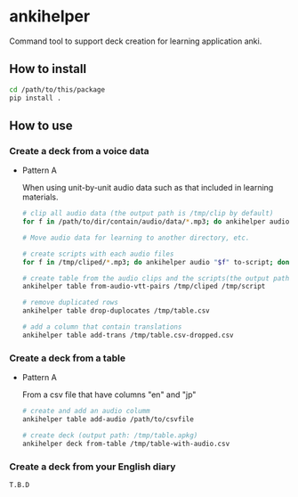 # ankihelper

Command tool to support deck creation for learning application anki.

## How to install

```bash
cd /path/to/this/package
pip install .
```

## How to use

### Create a deck from a voice data

- Pattern A

  When using unit-by-unit audio data such as that included in learning materials.

  ```bash
  # clip all audio data (the output path is /tmp/clip by default)
  for f in /path/to/dir/contain/audio/data/*.mp3; do ankihelper audio "$f" clip-per-silence; done

  # Move audio data for learning to another directory, etc.

  # create scripts with each audio files
  for f in /tmp/cliped/*.mp3; do ankihelper audio "$f" to-script; done

  # create table from the audio clips and the scripts(the output path is /tmp/table.csv)
  ankihelper table from-audio-vtt-pairs /tmp/cliped /tmp/script

  # remove duplicated rows
  ankihelper table drop-duplocates /tmp/table.csv

  # add a column that contain translations
  ankihelper table add-trans /tmp/table.csv-dropped.csv
  ```

### Create a deck from a table

- Pattern A

  From a csv file that have columns "en" and "jp"

  ```bash
  # create and add an audio columm
  ankihelper table add-audio /path/to/csvfile

  # create deck (output path: /tmp/table.apkg)
  ankihelper deck from-table /tmp/table-with-audio.csv
  ```

### Create a deck from your English diary

```bash
T.B.D
```
